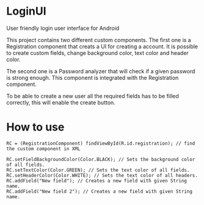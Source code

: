 LoginUI
=======

User friendly login user interface for Android

This project contains two different custom components. The first one is a Registration component that creats a UI for creating a account. It is possible to create custom fields, change background color, text color and header color.

The second one is a Password analyzer that will check if a given password is strong enough. This component is integrated with the Registration component.

To be able to create a new user all the required fields has to be filled correctly, this will enable the create button.

How to use
==========

```
RC = (RegistrationComponent) findViewById(R.id.registration); // find the custom component in XML
        
RC.setFieldBackgroundColor(Color.BLACK); // Sets the background color of all fields.
RC.setTextColor(Color.GREEN); // Sets the text color of all fields.
RC.setHeaderColor(Color.WHITE); // Sets the text color of all headers.
RC.addField("New field"); // Creates a new field with given String name. 
RC.addField("New field 2"); // Creates a new field with given String name. 

```

